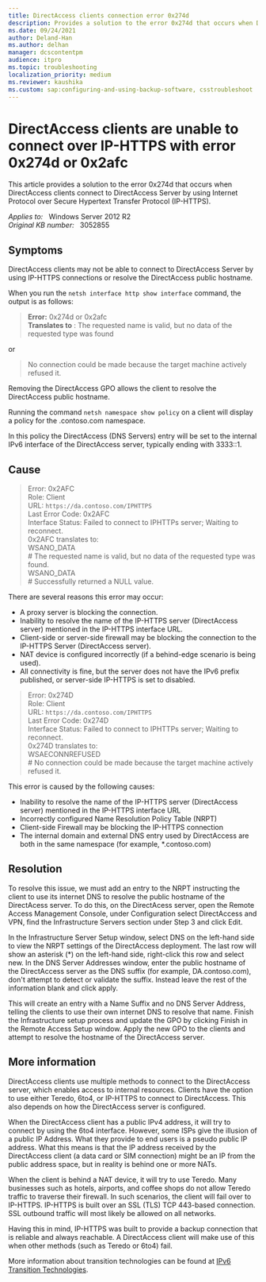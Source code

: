 ```yaml
---
title: DirectAccess clients connection error 0x274d
description: Provides a solution to the error 0x274d that occurs when DirectAccess clients connect to DirectAccess Server by using Internet Protocol over Secure Hypertext Transfer Protocol (IP-HTTPS).
ms.date: 09/24/2021
author: Deland-Han
ms.author: delhan
manager: dcscontentpm
audience: itpro
ms.topic: troubleshooting
localization_priority: medium
ms.reviewer: kaushika
ms.custom: sap:configuring-and-using-backup-software, csstroubleshoot
---
```

# DirectAccess clients are unable to connect over IP-HTTPS with error 0x274d or 0x2afc

This article provides a solution to the error 0x274d that occurs when DirectAccess clients connect to DirectAccess Server by using Internet Protocol over Secure Hypertext Transfer Protocol (IP-HTTPS).

_Applies to:_ &nbsp; Windows Server 2012 R2  
_Original KB number:_ &nbsp; 3052855

## Symptoms

DirectAccess clients may not be able to connect to DirectAccess Server by using IP-HTTPS connections or resolve the DirectAccess public hostname.

When you run the `netsh interface http show interface` command, the output is as follows:

> **Error:** 0x274d or 0x2afc  
**Translates to** : The requested name is valid, but no data of the requested type was found

or

> No connection could be made because the target machine actively refused it.

Removing the DirectAccess GPO allows the client to resolve the DirectAccess public hostname.

Running the command `netsh namespace show policy` on a client will display a policy for the .contoso.com namespace.

In this policy the DirectAccess (DNS Servers) entry will be set to the internal IPv6 interface of the DirectAccess server, typically ending with 3333::1.

## Cause

> Error: 0x2AFC  
Role: Client  
URL: `https://da.contoso.com/IPHTTPS`  
Last Error Code: 0x2AFC  
Interface Status: Failed to connect to IPHTTPs server; Waiting to reconnect.  
0x2AFC translates to:  
WSANO_DATA  
\# The requested name is valid, but no data of the requested type was found.  
WSANO_DATA  
\# Successfully returned a NULL value.

There are several reasons this error may occur:

- A proxy server is blocking the connection.
- Inability to resolve the name of the IP-HTTPS server (DirectAccess server) mentioned in the IP-HTTPS interface URL.
- Client-side or server-side firewall may be blocking the connection to the IP-HTTPS Server (DirectAccess server).
- NAT device is configured incorrectly (if a behind-edge scenario is being used).
- All connectivity is fine, but the server does not have the IPv6 prefix published, or server-side IP-HTTPS is set to disabled.

> Error: 0x274D  
Role: Client  
URL: `https://da.contoso.com/IPHTTPS`  
Last Error Code: 0x274D  
Interface Status: Failed to connect to IPHTTPs server; Waiting to reconnect.  
0x274D translates to:  
WSAECONNREFUSED  
\# No connection could be made because the target machine actively refused it.

This error is caused by the following causes:

- Inability to resolve the name of the IP-HTTPS server (DirectAccess server) mentioned in the IP-HTTPS interface URL
- Incorrectly configured Name Resolution Policy Table (NRPT)
- Client-side Firewall may be blocking the IP-HTTPS connection
- The internal domain and external DNS entry used by DirectAccess are both in the same namespace (for example, *.contoso.com)

## Resolution

To resolve this issue, we must add an entry to the NRPT instructing the client to use its internet DNS to resolve the public hostname of the DirectAcess server. To do this, on the DirectAcess server, open the Remote Access Management Console, under Configuration select DirectAccess and VPN, find the Infrastructure Servers section under Step 3 and click Edit.

In the Infrastructure Server Setup window, select DNS on the left-hand side to view the NRPT settings of the DirectAccess deployment. The last row will show an asterisk (*) on the left-hand side, right-click this row and select new. In the DNS Server Addresses window, enter the public hostname of the DirectAccess server as the DNS suffix (for example, DA.contoso.com), don't attempt to detect or validate the suffix. Instead leave the rest of the information blank and click apply.

This will create an entry with a Name Suffix and no DNS Server Address, telling the clients to use their own internet DNS to resolve that name. Finish the Infrastructure setup process and update the GPO by clicking Finish in the Remote Access Setup window. Apply the new GPO to the clients and attempt to resolve the hostname of the DirectAccess server.

## More information

DirectAccess clients use multiple methods to connect to the DirectAccess server, which enables access to internal resources. Clients have the option to use either Teredo, 6to4, or IP-HTTPS to connect to DirectAccess. This also depends on how the DirectAccess server is configured.

When the DirectAccess client has a public IPv4 address, it will try to connect by using the 6to4 interface. However, some ISPs give the illusion of a public IP Address. What they provide to end users is a pseudo public IP address. What this means is that the IP address received by the DirectAccess client (a data card or SIM connection) might be an IP from the public address space, but in reality is behind one or more NATs.

When the client is behind a NAT device, it will try to use Teredo. Many businesses such as hotels, airports, and coffee shops do not allow Teredo traffic to traverse their firewall. In such scenarios, the client will fail over to IP-HTTPS. IP-HTTPS is built over an SSL (TLS) TCP 443-based connection. SSL outbound traffic will most likely be allowed on all networks.

Having this in mind, IP-HTTPS was built to provide a backup connection that is reliable and always reachable. A DirectAccess client will make use of this when other methods (such as Teredo or 6to4) fail.

More information about transition technologies can be found at [IPv6 Transition Technologies](/previous-versions//bb726951(v=technet.10)).
